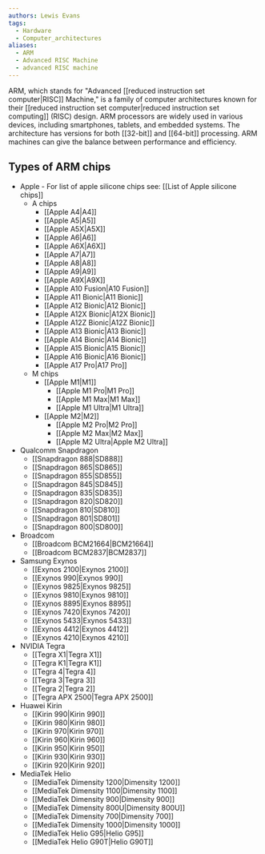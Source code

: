 ```yaml
---
authors: Lewis Evans
tags:
  - Hardware
  - Computer_architectures
aliases:
  - ARM
  - Advanced RISC Machine
  - advanced RISC machine
---
```

ARM, which stands for "Advanced [[reduced instruction set computer|RISC]] Machine," is a family of computer architectures known for their [[reduced instruction set computer|reduced instruction set computing]] (RISC) design. ARM processors are widely used in various devices, including smartphones, tablets, and embedded systems. The architecture has versions for both [[32-bit]] and [[64-bit]] processing. ARM machines can give the balance between performance and efficiency.

## Types of ARM chips
- Apple - For list of apple silicone chips see: [[List of Apple silicone chips]]
	- A chips
		- [[Apple A4|A4]]
		- [[Apple A5|A5]]
		- [[Apple A5X|A5X]]
		- [[Apple A6|A6]]
		- [[Apple A6X|A6X]]
		- [[Apple A7|A7]]
		- [[Apple A8|A8]]
		- [[Apple A9|A9]]
		- [[Apple A9X|A9X]]
		- [[Apple A10 Fusion|A10 Fusion]]
		- [[Apple A11 Bionic|A11 Bionic]]
		- [[Apple A12 Bionic|A12 Bionic]]
		- [[Apple A12X Bionic|A12X Bionic]]
		- [[Apple A12Z Bionic|A12Z Bionic]]
		- [[Apple A13 Bionic|A13 Bionic]]
		- [[Apple A14 Bionic|A14 Bionic]]
		- [[Apple A15 Bionic|A15 Bionic]]
		- [[Apple A16 Bionic|A16 Bionic]]
		- [[Apple A17 Pro|A17 Pro]]
	- M chips
		- [[Apple M1|M1]]
			- [[Apple M1 Pro|M1 Pro]]
			- [[Apple M1 Max|M1 Max]]
			- [[Apple M1 Ultra|M1 Ultra]]
		- [[Apple M2|M2]]
			- [[Apple M2 Pro|M2 Pro]]
			- [[Apple M2 Max|M2 Max]]
			- [[Apple M2 Ultra|Apple M2 Ultra]]
- Qualcomm Snapdragon
    - [[Snapdragon 888|SD888]]
    - [[Snapdragon 865|SD865]]
    - [[Snapdragon 855|SD855]]
    - [[Snapdragon 845|SD845]]
    - [[Snapdragon 835|SD835]]
    - [[Snapdragon 820|SD820]]
    - [[Snapdragon 810|SD810]]
    - [[Snapdragon 801|SD801]]
    - [[Snapdragon 800|SD800]]
- Broadcom
    - [[Broadcom BCM21664|BCM21664]]
    - [[Broadcom BCM2837|BCM2837]]
- Samsung Exynos
    - [[Exynos 2100|Exynos 2100]]
    - [[Exynos 990|Exynos 990]]
    - [[Exynos 9825|Exynos 9825]]
    - [[Exynos 9810|Exynos 9810]]
    - [[Exynos 8895|Exynos 8895]]
    - [[Exynos 7420|Exynos 7420]]
    - [[Exynos 5433|Exynos 5433]]
    - [[Exynos 4412|Exynos 4412]]
    - [[Exynos 4210|Exynos 4210]]
- NVIDIA Tegra
    - [[Tegra X1|Tegra X1]]
    - [[Tegra K1|Tegra K1]]
    - [[Tegra 4|Tegra 4]]
    - [[Tegra 3|Tegra 3]]
    - [[Tegra 2|Tegra 2]]
    - [[Tegra APX 2500|Tegra APX 2500]]
- Huawei Kirin
    - [[Kirin 990|Kirin 990]]
    - [[Kirin 980|Kirin 980]]
    - [[Kirin 970|Kirin 970]]
    - [[Kirin 960|Kirin 960]]
    - [[Kirin 950|Kirin 950]]
    - [[Kirin 930|Kirin 930]]
    - [[Kirin 920|Kirin 920]]
- MediaTek Helio
    - [[MediaTek Dimensity 1200|Dimensity 1200]]
    - [[MediaTek Dimensity 1100|Dimensity 1100]]
    - [[MediaTek Dimensity 900|Dimensity 900]]
    - [[MediaTek Dimensity 800U|Dimensity 800U]]
    - [[MediaTek Dimensity 700|Dimensity 700]]
    - [[MediaTek Dimensity 1000|Dimensity 1000]]
    - [[MediaTek Helio G95|Helio G95]]
    - [[MediaTek Helio G90T|Helio G90T]]